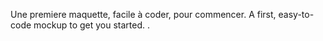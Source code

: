Une premiere maquette, facile à coder, pour commencer. 
A first, easy-to-code mockup to get you started. .
